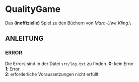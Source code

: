 # QualityGame
Das **(inoffizielle)** Spiel zu den Büchern von _Marc-Uwe Kling_.\

## ANLEITUNG
### ERROR
Die Errors sind in der Datei `src/log.txt` zu finden.
**0**: kein Error\
**1**: Error\
**2**: erforderliche Voraussetzungen nicht erfüllt
